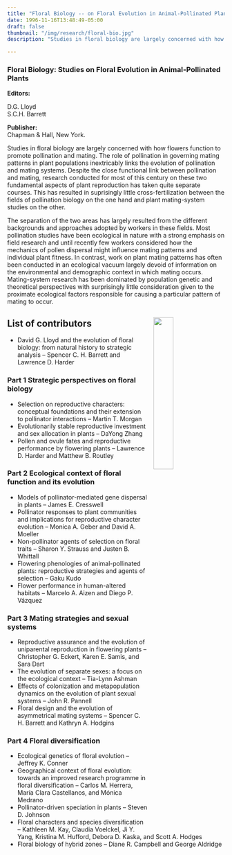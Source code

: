 ```yaml
---
title: "Floral Biology -- on Floral Evolution in Animal-Pollinated Plants"
date: 1996-11-16T13:48:49-05:00
draft: false
thumbnail: "/img/research/floral-bio.jpg"
description: "Studies in floral biology are largely concerned with how flowers function to promote pollination and mating. The role of pollination in governing mating patterns in plant populations inextricably links the evolution of pollination and mating systems. Despite the close functional link between pollination and mating, research conducted for most of this century on these two fundamental aspects of plant reproduction has taken quite separate courses. This has resulted in suprisingly little cross-fertilization between the fields of pollination biology on the one hand and plant mating-system studies on the other. "

---
```







### Floral Biology: Studies on Floral Evolution in Animal-Pollinated Plants


__Editors:__  

D.G. Lloyd  
S.C.H. Barrett


__Publisher:__  
Chapman & Hall, New York.




Studies in floral biology are largely concerned with how flowers function to promote pollination and mating. The role of pollination in governing mating patterns in plant populations inextricably links the evolution of pollination and mating systems. Despite the close functional link between pollination and mating, research conducted for most of this century on these two fundamental aspects of plant reproduction has taken quite separate courses. This has resulted in suprisingly little cross-fertilization between the fields of pollination biology on the one hand and plant mating-system studies on the other. 

The separation of the two areas has largely resulted from the different backgrounds and approaches adopted by workers in these fields. Most pollination studies have been ecological in nature with a strong emphasis on field research and until recently few workers considered how the mechanics of pollen dispersal might influence mating patterns and individual plant fitness. In contrast, work on plant mating patterns has often been conducted in an ecological vacuum largely devoid of information on the environmental and demographic context in which mating occurs. Mating-system research has been dominated by population genetic and theoretical perspectives with surprisingly little consideration given to the proximate ecological factors responsible for causing a particular pattern of mating to occur.


<img src="/img/research/floral-bio.jpg" align="right" width="30%" style="margin: 10pt">

## List of contributors

-    David G. Lloyd and the evolution of floral biology: from natural history to strategic analysis – Spencer C. H. Barrett and Lawrence D. Harder

### Part 1 Strategic perspectives on floral biology

-    Selection on reproductive characters: conceptual foundations and their extension to pollinator interactions – Martin T. Morgan
-    Evolutionarily stable reproductive investment and sex allocation in plants – DaYong Zhang
-    Pollen and ovule fates and reproductive performance by flowering plants – Lawrence D. Harder and Matthew B. Routley

### Part 2 Ecological context of floral function and its evolution

-    Models of pollinator-mediated gene dispersal in plants – James E. Cresswell
-    Pollinator responses to plant communities and implications for reproductive character evolution – Monica A. Geber and David A. Moeller
-    Non-pollinator agents of selection on floral traits – Sharon Y. Strauss and Justen B. Whittall
-    Flowering phenologies of animal-pollinated plants: reproductive strategies and agents of selection – Gaku Kudo
-    Flower performance in human-altered habitats – Marcelo A. Aizen and Diego P. Vázquez

### Part 3 Mating strategies and sexual systems

-    Reproductive assurance and the evolution of uniparental reproduction in flowering plants – Christopher G. Eckert, Karen E. Samis, and Sara Dart
-    The evolution of separate sexes: a focus on the ecological context – Tia-Lynn Ashman
-    Effects of colonization and metapopulation dynamics on the evolution of plant sexual systems – John R. Pannell
-    Floral design and the evolution of asymmetrical mating systems – Spencer C. H. Barrett and Kathryn A. Hodgins

### Part 4 Floral diversification

-    Ecological genetics of floral evolution – Jeffrey K. Conner
-    Geographical context of floral evolution: towards an improved research programme in floral diversification – Carlos M. Herrera, María Clara Castellanos, and Mónica Medrano
-    Pollinator-driven speciation in plants – Steven D. Johnson
-    Floral characters and species diversification – Kathleen M. Kay, Claudia Voelckel, Ji Y. Yang, Kristina M. Hufford, Debora D. Kaska, and Scott A. Hodges
-    Floral biology of hybrid zones – Diane R. Campbell and George Aldridge

